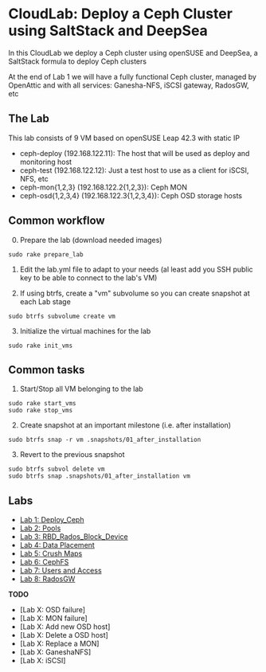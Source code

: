# CloudLab: Deploy a Ceph Cluster using SaltStack and DeepSea

In this CloudLab we deploy a Ceph cluster using openSUSE and DeepSea, a SaltStack formula to deploy Ceph clusters

At the end of Lab 1 we will have a fully functional Ceph cluster, managed by OpenAttic and with all services: Ganesha-NFS, iSCSI gateway, RadosGW, etc

## The Lab

This lab consists of 9 VM based on openSUSE Leap 42.3 with static IP

- ceph-deploy (192.168.122.11): The host that will be used as deploy and monitoring host
- ceph-test (192.168.122.12): Just a test host to use as a client for iSCSI, NFS, etc
- ceph-mon{1,2,3} (192.168.122.2{1,2,3}): Ceph MON
- ceph-osd{1,2,3,4} (192.168.122.3{1,2,3,4}): Ceph OSD storage hosts

## Common workflow

  0. Prepare the lab (download needed images)

```shell
sudo rake prepare_lab
```

  1. Edit the lab.yml file to adapt to your needs (al least add you SSH public key to be able to connect to the lab's VM)

  2. If using btrfs, create a "vm" subvolume so you can create snapshot at each Lab stage

```shell
sudo btrfs subvolume create vm
```

  3. Initialize the virtual machines for the lab

```shell
sudo rake init_vms
```

## Common tasks

  1. Start/Stop all VM belonging to the lab

```shell
sudo rake start_vms
sudo rake stop_vms
```

  2. Create snapshot at an important milestone (i.e. after installation)

```shell
sudo btrfs snap -r vm .snapshots/01_after_installation
```

  3. Revert to the previous snapshot

```shell
sudo btrfs subvol delete vm
sudo btrfs snap .snapshots/01_after_installation vm
```

## Labs

  * [Lab 1: Deploy_Ceph](labs/01_Deploy_Ceph.md)
  * [Lab 2: Pools](labs/02_Pools.md)
  * [Lab 3: RBD_Rados_Block_Device](labs/03_RBD_Rados_Block_Device.md)
  * [Lab 4: Data Placement](labs/04_Data_Placement.md)
  * [Lab 5: Crush Maps](labs/05_Crush_Maps.md)
  * [Lab 6: CephFS](labs/06_CephFS.md)
  * [Lab 7: Users and Access](labs/07_Users_and_Access.md)
  * [Lab 8: RadosGW](labs/08_RadosGW.md)

**TODO**

  * [Lab X: OSD failure]
  * [Lab X: MON failure]
  * [Lab X: Add new OSD host]
  * [Lab X: Delete a OSD host]
  * [Lab X: Replace a MON]
  * [Lab X: GaneshaNFS]
  * [Lab X: iSCSI]

